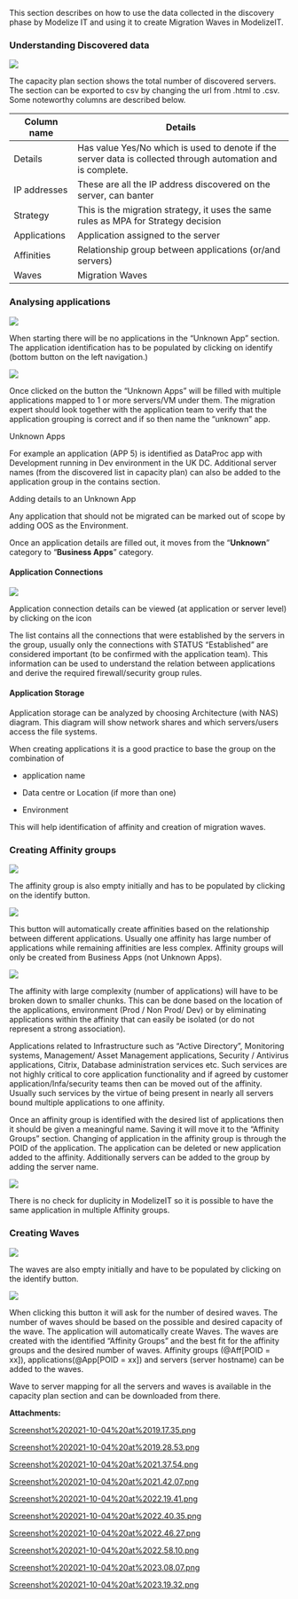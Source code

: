 This section describes on how to use the data collected in the discovery phase by Modelize IT and using it to create Migration Waves in ModelizeIT.

### Understanding Discovered data

 ![](/.attachments/DK-Portfolio/Screenshot%202021-10-04%20at%2019.17.35.png)

The capacity plan section shows the total number of discovered servers. The section can be exported to csv by changing the url from .html to .csv. Some noteworthy columns are described below.

|   **Column name**   |   **Details**   |
| --- | --- |
|   Details   |   Has value Yes/No which is used to denote if the server data is collected through automation and is complete.   |
|   IP addresses   |   These are all the IP address discovered on the server, can banter   |
|   Strategy   |   This is the migration strategy, it uses the same rules as MPA for Strategy decision   |
|   Applications   |   Application assigned to the server   |
|   Affinities   |   Relationship group between applications (or/and servers)   |
|   Waves   |   Migration Waves   |

### Analysing applications

 ![](/.attachments/DK-Portfolio/Screenshot%202021-10-04%20at%2019.28.53.png)

When starting there will be no applications in the “Unknown App” section. The application identification has to be populated by clicking on identify (bottom button on the left navigation.)

 ![](/.attachments/DK-Portfolio/Screenshot%202021-10-04%20at%2022.40.35.png)

Once clicked on the button the “Unknown Apps” will be filled with multiple applications mapped to 1 or more servers/VM under them. The migration expert should look together with the application team to verify that the application grouping is correct and if so then name the “unknown” app.

Unknown Apps

For example an application (APP 5) is identified as DataProc app with Development running in Dev environment in the UK DC. Additional server names (from the discovered list in capacity plan) can also be added to the application group in the contains section.

Adding details to an Unknown App

Any application that should not be migrated can be marked out of scope by adding OOS as the Environment.

Once an application details are filled out, it moves from the “**Unknown**” category to “**Business Apps**” category.

#### Application Connections

 ![](/.attachments/DK-Portfolio/Screenshot%202021-10-04%20at%2022.19.41.png)

Application connection details can be viewed (at application or server level) by clicking on the icon

The list contains all the connections that were established by the servers in the group, usually only the connections with STATUS “Established” are considered important (to be confirmed with the application team). This information can be used to understand the relation between applications and derive the required firewall/security group rules.

#### Application Storage

Application storage can be analyzed by choosing Architecture (with NAS) diagram. This diagram will show network shares and which servers/users access the file systems.

When creating applications it is a good practice to base the group on the combination of

*   application name
    
*   Data centre or Location (if more than one)
    
*   Environment
    

This will help identification of affinity and creation of migration waves.

### Creating Affinity groups

 ![](/.attachments/DK-Portfolio/Screenshot%202021-10-04%20at%2022.46.27.png)

The affinity group is also empty initially and has to be populated by clicking on the identify button.

 ![](/.attachments/DK-Portfolio/Screenshot%202021-10-04%20at%2022.40.35.png)

This button will automatically create affinities based on the relationship between different applications. Usually one affinity has large number of applications while remaining affinities are less complex. Affinity groups will only be created from Business Apps (not Unknown Apps).

 ![](/.attachments/DK-Portfolio/Screenshot%202021-10-04%20at%2022.58.10.png)

The affinity with large complexity (number of applications) will have to be broken down to smaller chunks. This can be done based on the location of the applications, environment (Prod / Non Prod/ Dev) or by eliminating applications within the affinity that can easily be isolated (or do not represent a strong association).

Applications related to Infrastructure such as “Active Directory”, Monitoring systems, Management/ Asset Management applications, Security / Antivirus applications, Citrix, Database administration services etc. Such services are not highly critical to core application functionality and if agreed by customer application/Infa/security teams then can be moved out of the affinity. Usually such services by the virtue of being present in nearly all servers bound multiple applications to one affinity.

Once an affinity group is identified with the desired list of applications then it should be given a meaningful name. Saving it will move it to the “Affinity Groups” section. Changing of application in the affinity group is through the POID of the application. The application can be deleted or new application added to the affinity. Additionally servers can be added to the group by adding the server name.

 ![](/.attachments/DK-Portfolio/Screenshot%202021-10-04%20at%2023.19.32.png)

There is no check for duplicity in ModelizeIT so it is possible to have the same application in multiple Affinity groups.

### Creating Waves

 ![](/.attachments/DK-Portfolio/Screenshot%202021-10-04%20at%2023.08.07.png)

The waves are also empty initially and have to be populated by clicking on the identify button.

 ![](/.attachments/DK-Portfolio/Screenshot%202021-10-04%20at%2022.40.35.png)

When clicking this button it will ask for the number of desired waves. The number of waves should be based on the possible and desired capacity of the wave. The application will automatically create Waves. The waves are created with the identified “Affinity Groups” and the best fit for the affinity groups and the desired number of waves. Affinity groups (@Aff\[POID = xx\]), applications(@App\[POID = xx\]) and servers (server hostname) can be added to the waves.

Wave to server mapping for all the servers and waves is available in the capacity plan section and can be downloaded from there.

 **Attachments:** 


[Screenshot%202021-10-04%20at%2019.17.35.png](/.attachments/DK-Portfolio/Screenshot%202021-10-04%20at%2019.17.35.png)

[Screenshot%202021-10-04%20at%2019.28.53.png](/.attachments/DK-Portfolio/Screenshot%202021-10-04%20at%2019.28.53.png)

[Screenshot%202021-10-04%20at%2021.37.54.png](/.attachments/DK-Portfolio/Screenshot%202021-10-04%20at%2021.37.54.png)

[Screenshot%202021-10-04%20at%2021.42.07.png](/.attachments/DK-Portfolio/Screenshot%202021-10-04%20at%2021.42.07.png)

[Screenshot%202021-10-04%20at%2022.19.41.png](/.attachments/DK-Portfolio/Screenshot%202021-10-04%20at%2022.19.41.png)

[Screenshot%202021-10-04%20at%2022.40.35.png](/.attachments/DK-Portfolio/Screenshot%202021-10-04%20at%2022.40.35.png)

[Screenshot%202021-10-04%20at%2022.46.27.png](/.attachments/DK-Portfolio/Screenshot%202021-10-04%20at%2022.46.27.png)

[Screenshot%202021-10-04%20at%2022.58.10.png](/.attachments/DK-Portfolio/Screenshot%202021-10-04%20at%2022.58.10.png)

[Screenshot%202021-10-04%20at%2023.08.07.png](/.attachments/DK-Portfolio/Screenshot%202021-10-04%20at%2023.08.07.png)

[Screenshot%202021-10-04%20at%2023.19.32.png](/.attachments/DK-Portfolio/Screenshot%202021-10-04%20at%2023.19.32.png)
